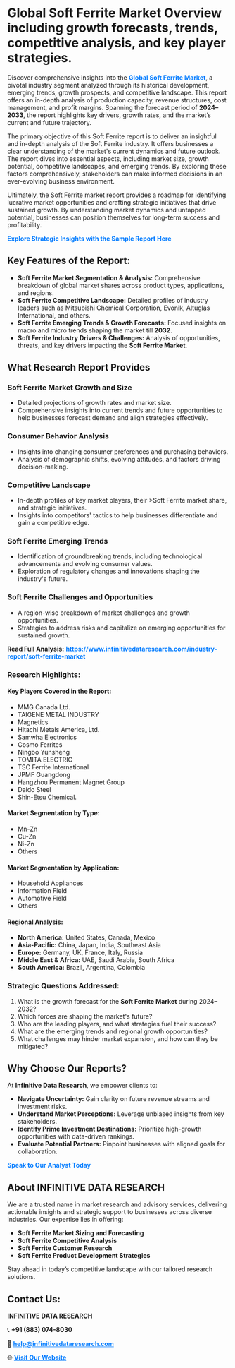 <h1>Global Soft Ferrite Market Overview including growth forecasts, trends, competitive analysis, and key player strategies.</h1>
<p>
Discover comprehensive insights into the 
<a href="https://www.infinitivedataresearch.com/industry-report/soft-ferrite-market" rel="dofollow" style="color: #007BFF; text-decoration: none;"><strong>Global Soft Ferrite Market</strong></a>, a pivotal industry segment analyzed through its historical development, emerging trends, growth prospects, and competitive landscape. This report offers an in-depth analysis of production capacity, revenue structures, cost management, and profit margins. Spanning the forecast period of <strong>2024–2033</strong>, the report highlights key drivers, growth rates, and the market’s current and future trajectory.
</p>
<p>
The primary objective of this Soft Ferrite report is to deliver an insightful and in-depth analysis of the Soft Ferrite industry. It offers businesses a clear understanding of the market's current dynamics and future outlook. The report dives into essential aspects, including market size, growth potential, competitive landscapes, and emerging trends. By exploring these factors comprehensively, stakeholders can make informed decisions in an ever-evolving business environment.
</p>
<p>
Ultimately, the Soft Ferrite market report provides a roadmap for identifying lucrative market opportunities and crafting strategic initiatives that drive sustained growth. By understanding market dynamics and untapped potential, businesses can position themselves for long-term success and profitability.
</p>
<p>
<a href="https://www.infinitivedataresearch.com/request-sample/reportId=105718" style="color: #007BFF; text-decoration: none;"><strong>Explore Strategic Insights with the Sample Report Here</strong></a>
</p>

<h2>Key Features of the Report:</h2>
<ul>
<li><strong>Soft Ferrite Market Segmentation & Analysis:</strong> Comprehensive breakdown of global market shares across product types, applications, and regions.</li>
<li><strong>Soft Ferrite Competitive Landscape:</strong> Detailed profiles of industry leaders such as Mitsubishi Chemical Corporation, Evonik, Altuglas International, and others.</li>
<li><strong>Soft Ferrite Emerging Trends & Growth Forecasts:</strong> Focused insights on macro and micro trends shaping the market till <strong>2032</strong>.</li>
<li><strong>Soft Ferrite Industry Drivers & Challenges:</strong> Analysis of opportunities, threats, and key drivers impacting the <strong>Soft Ferrite Market</strong>.</li>
</ul>

<h2>What Research Report Provides</h2>
<h3>Soft Ferrite Market Growth and Size</h3>
<ul>
<li>Detailed projections of growth rates and market size.</li>
<li>Comprehensive insights into current trends and future opportunities to help businesses forecast demand and align strategies effectively.</li>
</ul>

<h3>Consumer Behavior Analysis</h3>
<ul>
<li>Insights into changing consumer preferences and purchasing behaviors.</li>
<li>Analysis of demographic shifts, evolving attitudes, and factors driving decision-making.</li>
</ul>

<h3>Competitive Landscape</h3>
<ul>
<li>In-depth profiles of key market players, their >Soft Ferrite market share, and strategic initiatives.</li>
<li>Insights into competitors' tactics to help businesses differentiate and gain a competitive edge.</li>
</ul>

<h3>Soft Ferrite Emerging Trends</h3>
<ul>
<li>Identification of groundbreaking trends, including technological advancements and evolving consumer values.</li>
<li>Exploration of regulatory changes and innovations shaping the industry's future.</li>
</ul>

<h3>Soft Ferrite Challenges and Opportunities</h3>
<ul>
<li>A region-wise breakdown of market challenges and growth opportunities.</li>
<li>Strategies to address risks and capitalize on emerging opportunities for sustained growth.</li>
</ul>
<p><strong>Read Full Analysis:</strong> <a href="https://www.infinitivedataresearch.com/industry-report/soft-ferrite-market" rel="dofollow" style="color: #007BFF; text-decoration: none;"><strong>https://www.infinitivedataresearch.com/industry-report/soft-ferrite-market</strong></a></p>
<h3>Research Highlights:</h3>
<h4>Key Players Covered in the Report:</h4>
<ul><li>MMG Canada Ltd.</li><li>TAIGENE METAL INDUSTRY</li><li>Magnetics</li><li>Hitachi Metals America, Ltd.</li><li>Samwha Electronics</li><li>Cosmo Ferrites</li><li>Ningbo Yunsheng</li><li>TOMITA ELECTRIC</li><li>TSC Ferrite International</li><li>JPMF Guangdong</li><li>Hangzhou Permanent Magnet Group</li><li>Daido Steel</li><li>Shin-Etsu Chemical.</li></ul>
<h4>Market Segmentation by Type:</h4>
<ul><li>Mn-Zn</li><li>Cu-Zn</li><li>Ni-Zn</li><li>Others</li></ul>
<h4>Market Segmentation by Application:</h4>
<ul><li>Household Appliances</li><li>Information Field</li><li>Automotive Field</li><li>Others</li></ul>

<h4>Regional Analysis:</h4>
<ul>
<li><strong>North America:</strong> United States, Canada, Mexico</li>
<li><strong>Asia-Pacific:</strong> China, Japan, India, Southeast Asia</li>
<li><strong>Europe:</strong> Germany, UK, France, Italy, Russia</li>
<li><strong>Middle East & Africa:</strong> UAE, Saudi Arabia, South Africa</li>
<li><strong>South America:</strong> Brazil, Argentina, Colombia</li>
</ul>

<h3>Strategic Questions Addressed:</h3>
<ol>
<li>What is the growth forecast for the <strong>Soft Ferrite Market</strong> during 2024–2032?</li>
<li>Which forces are shaping the market's future?</li>
<li>Who are the leading players, and what strategies fuel their success?</li>
<li>What are the emerging trends and regional growth opportunities?</li>
<li>What challenges may hinder market expansion, and how can they be mitigated?</li>
</ol>

<h2>Why Choose Our Reports?</h2>
<p>At <strong>Infinitive Data Research</strong>, we empower clients to:</p>
<ul>
<li><strong>Navigate Uncertainty:</strong> Gain clarity on future revenue streams and investment risks.</li>
<li><strong>Understand Market Perceptions:</strong> Leverage unbiased insights from key stakeholders.</li>
<li><strong>Identify Prime Investment Destinations:</strong> Prioritize high-growth opportunities with data-driven rankings.</li>
<li><strong>Evaluate Potential Partners:</strong> Pinpoint businesses with aligned goals for collaboration.</li>
</ul>
<p><a href="https://www.infinitivedataresearch.com/industry-report/soft-ferrite-market" rel="dofollow" style="color: #007BFF; text-decoration: none;"><strong>Speak to Our Analyst Today</strong></a></p>

<h2>About INFINITIVE DATA RESEARCH</h2>
<p>We are a trusted name in market research and advisory services, delivering actionable insights and strategic support to businesses across diverse industries. Our expertise lies in offering:</p>
<ul>
<li><strong>Soft Ferrite Market Sizing and Forecasting</strong></li>
<li><strong>Soft Ferrite Competitive Analysis</strong></li>
<li><strong>Soft Ferrite Customer Research</strong></li>
<li><strong>Soft Ferrite Product Development Strategies</strong></li>
</ul>
<p>Stay ahead in today’s competitive landscape with our tailored research solutions.</p>

<h2>Contact Us:</h2>
<p><strong>INFINITIVE DATA RESEARCH</strong></p>
<p>📞 <strong>+91 (883) 074-8030</strong></p>
<p>📧 <strong><a href="mailto:help@infinitivedataresearch.com" style="color: #007BFF;">help@infinitivedataresearch.com</a></strong></p>
<p>🌐 <strong><a href="https://www.infinitivedataresearch.com" rel="dofollow" style="color: #007BFF;">Visit Our Website</a></strong></p>